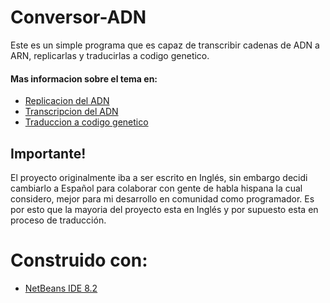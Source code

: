 # Conversor-ADN
Este es un simple programa que es capaz de transcribir cadenas de ADN a ARN, replicarlas y traducirlas a codigo genetico.
#### Mas informacion sobre el tema en:
* [Replicacion del ADN](https://es.khanacademy.org/science/biology/dna-as-the-genetic-material/dna-replication/a/molecular-mechanism-of-dna-replication)
* [Transcripcion del ADN](https://es.khanacademy.org/science/biology/gene-expression-central-dogma/transcription-of-dna-into-rna/a/stages-of-transcription)
* [Traduccion a codigo genetico](http://www.innovabiologia.com/biodiversidad/diversidad-animal/el-codigo-genetico/)
## Importante!
El proyecto originalmente iba a ser escrito en Inglés, sin embargo decidi cambiarlo a Español para colaborar con gente de 
habla hispana la cual considero, mejor para mi desarrollo en comunidad como programador.
Es por esto que la mayoria del proyecto esta en Inglés y por supuesto esta en proceso de traducción. 
# Construido con:
* [NetBeans IDE 8.2](https://netbeans.org/)
